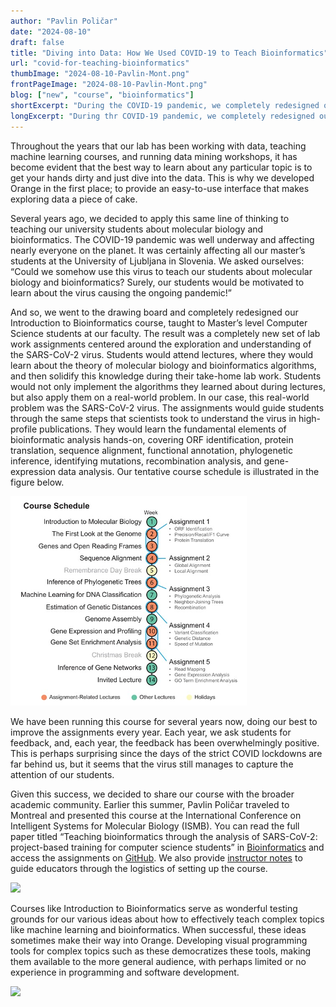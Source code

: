 ```yaml
---
author: "Pavlin Poličar"
date: "2024-08-10"
draft: false
title: "Diving into Data: How We Used COVID-19 to Teach Bioinformatics"
url: "covid-for-teaching-bioinformatics"
thumbImage: "2024-08-10-Pavlin-Mont.png"
frontPageImage: "2024-08-10-Pavlin-Mont.png"
blog: ["new", "course", "bioinformatics"]
shortExcerpt: "During the COVID-19 pandemic, we completely redesigned our Introduction to Bioinformatics course. Every year since then, the students' feedback has been overwhelmingly positive. This summer, Pavlin Poličar presented the course at the International Conference on Intelligent Systems for Molecular Biology (ISMB) in Montreal, Canada."
longExcerpt: "During thr COVID-19 pandemic, we completely redesigned our Introduction to Bioinformatics course. Every year since then, the students' feedback has been overwhelmingly positive. Earlier this summer, Pavlin Poličar presented the course at the International Conference on Intelligent Systems for Molecular Biology (ISMB) in Montreal, Canada. Courses like this serve as wonderful testing grounds for our various ideas about how to effectively teach complex topics like machine learning and bioinformatics. When successful, these ideas sometimes make their way into Orange."
---
```


Throughout the years that our lab has been working with data, teaching machine learning courses, and running data mining workshops, it has become evident that the best way to learn about any particular topic is to get your hands dirty and just dive into the data. This is why we developed Orange in the first place; to provide an easy-to-use interface that makes exploring data a piece of cake.

Several years ago, we decided to apply this same line of thinking to teaching our university students about molecular biology and bioinformatics. The COVID-19 pandemic was well underway and affecting nearly everyone on the planet. It was certainly affecting all our master’s students at the University of Ljubljana in Slovenia. We asked ourselves: “Could we somehow use this virus to teach our students about molecular biology and bioinformatics? Surely, our students would be motivated to learn about the virus causing the ongoing pandemic!”

And so, we went to the drawing board and completely redesigned our Introduction to Bioinformatics course, taught to Master’s level Computer Science students at our faculty. The result was a completely new set of lab work assignments centered around the exploration and understanding of the SARS-CoV-2 virus. Students would attend lectures, where they would learn about the theory of molecular biology and bioinformatics algorithms, and then solidify this knowledge during their take-home lab work. Students would not only implement the algorithms they learned about during lectures, but also apply them on a real-world problem. In our case, this real-world problem was the SARS-CoV-2 virus. The assignments would guide students through the same steps that scientists took to understand the virus in high-profile publications. They would learn the fundamental elements of bioinformatic analysis hands-on, covering ORF identification, protein translation, sequence alignment, functional annotation, phylogenetic inference, identifying mutations, recombination analysis, and gene-expression data analysis. Our tentative course schedule is illustrated in the figure below.

![](2024-08-10-course-schedule.png)

We have been running this course for several years now, doing our best to improve the assignments every year. Each year, we ask students for feedback, and, each year, the feedback has been overwhelmingly positive. This is perhaps surprising since the days of the strict COVID lockdowns are far behind us, but it seems that the virus still manages to capture the attention of our students.

Given this success, we decided to share our course with the broader academic community. Earlier this summer, Pavlin Poličar traveled to Montreal and presented this course at the International Conference on Intelligent Systems for Molecular Biology (ISMB). You can read the full paper titled “Teaching bioinformatics through the analysis of SARS-CoV-2: project-based training for computer science students” in [Bioinformatics](https://academic.oup.com/bioinformatics/article/40/Supplement_1/i20/7700875) and access the assignments on [GitHub](https://github.com/IB-ULFRI). We also provide [instructor notes](https://github.com/IB-ULFRI/instructor-notes) to guide educators through the logistics of setting up the course.

![](2024-08-10-Pavlin-Mont2.png)

Courses like Introduction to Bioinformatics serve as wonderful testing grounds for our various ideas about how to effectively teach complex topics like machine learning and bioinformatics. When successful, these ideas sometimes make their way into Orange. Developing visual programming tools for complex topics such as these democratizes these tools, making them available to the more general audience, with perhaps limited or no experience in programming and software development.

![](2024-08-10-Pavlin-Mont1.png)
